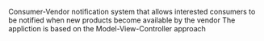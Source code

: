 Consumer-Vendor notification system that allows interested consumers to be notified when new products become available by the vendor
The appliction is based on the Model-View-Controller  approach
